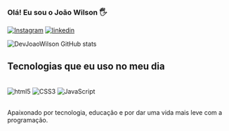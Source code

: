 ### Olá! Eu sou o João Wilson 🖐️

[![Instagram](https://img.shields.io/badge/Instagram-E4405F?style=for-the-badge&logo=instagram&logoColor=white)](https://www.instagram.com/prazer.john/)
[![linkedin](https://img.shields.io/badge/LinkedIn-0077B5?style=for-the-badge&logo=linkedin&logoColor=white)](https://www.linkedin.com/in/jo%C3%A3o-wilson/)


![DevJoaoWilson GitHub stats](https://github-readme-stats.vercel.app/api?username=DevJoaoWilson&show_icons=true&theme=dracula)


## Tecnologias que eu uso no meu dia
<div sytle="display:inline_block"><br/>
   <img align="center" alt="html5" src="https://img.shields.io/badge/HTML5-E34F26?style=for-the-badge&logo=html5&logoColor=white"/>
  
  <img align="center" alt="CSS3" src="https://img.shields.io/badge/CSS3-1572B6?style=for-the-badge&logo=css3&logoColor=white"/>
  
  <img align="center" alt="JavaScript" src="https://img.shields.io/badge/JavaScript-323330?style=for-the-badge&logo=javascript&logoColor=F7DF1E)"/>
 </div> <br>
 
 Apaixonado por tecnologia, educação e por dar uma vida mais leve com a programação.
 
 
